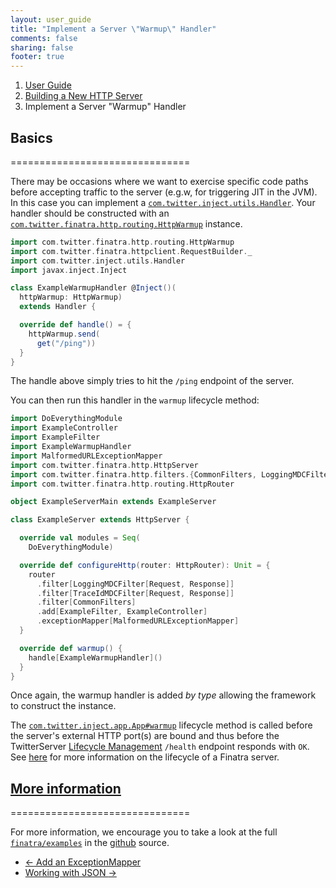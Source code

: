 ```yaml
---
layout: user_guide
title: "Implement a Server \"Warmup\" Handler"
comments: false
sharing: false
footer: true
---
```


<ol class="breadcrumb">
  <li><a href="/finatra/user-guide">User Guide</a></li>
  <li><a href="/finatra/user-guide/build-new-http-server">Building a New HTTP Server</a></li>
  <li class="active">Implement a Server "Warmup" Handler</li>
</ol>

## Basics
===============================

There may be occasions where we want to exercise specific code paths before accepting traffic to the server (e.g.w, for triggering JIT in the JVM). In this case you can implement a [`com.twitter.inject.utils.Handler`](https://github.com/twitter/finatra/blob/develop/inject/inject-utils/src/main/scala/com/twitter/inject/utils/Handler.scala). Your handler should be constructed with an [`com.twitter.finatra.http.routing.HttpWarmup`](https://github.com/twitter/finatra/blob/develop/http/src/main/scala/com/twitter/finatra/http/routing/HttpWarmup.scala) instance.

```scala
import com.twitter.finatra.http.routing.HttpWarmup
import com.twitter.finatra.httpclient.RequestBuilder._
import com.twitter.inject.utils.Handler
import javax.inject.Inject

class ExampleWarmupHandler @Inject()(
  httpWarmup: HttpWarmup)
  extends Handler {

  override def handle() = {
    httpWarmup.send(
      get("/ping"))
  }
}
```
<div></div>

The handle above simply tries to hit the `/ping` endpoint of the server.

You can then run this handler in the `warmup` lifecycle method:

```scala
import DoEverythingModule
import ExampleController
import ExampleFilter
import ExampleWarmupHandler
import MalformedURLExceptionMapper
import com.twitter.finatra.http.HttpServer
import com.twitter.finatra.http.filters.{CommonFilters, LoggingMDCFilter, TraceIdMDCFilter}
import com.twitter.finatra.http.routing.HttpRouter

object ExampleServerMain extends ExampleServer

class ExampleServer extends HttpServer {

  override val modules = Seq(
    DoEverythingModule)

  override def configureHttp(router: HttpRouter): Unit = {
    router
      .filter[LoggingMDCFilter[Request, Response]]
      .filter[TraceIdMDCFilter[Request, Response]]
      .filter[CommonFilters]
      .add[ExampleFilter, ExampleController]
      .exceptionMapper[MalformedURLExceptionMapper]
  }

  override def warmup() {
    handle[ExampleWarmupHandler]()
  }
}
```
<div></div>

Once again, the warmup handler is added *by type* allowing the framework to construct the instance.

The [`com.twitter.inject.app.App#warmup`](https://github.com/twitter/finatra/blob/develop/inject/inject-app/src/main/scala/com/twitter/inject/app/App.scala#L122) lifecycle method is called before the server's external HTTP port(s) are bound and thus before the TwitterServer [Lifecycle Management](http://twitter.github.io/twitter-server/Features.html#lifecycle-management) `/health` endpoint responds with `OK`. See [here](/finatra/user-guide/getting-started#lifecycle) for more information on the lifecycle of a Finatra server.

## <a class="anchor" name="more-information" href="#more-information">More information</a>
===============================

For more information, we encourage you to take a look at the full [`finatra/examples`](https://github.com/twitter/finatra/tree/master/examples) in the [github](https://github.com/twitter/finatra) source.

<nav>
  <ul class="pager">
    <li class="previous"><a href="/finatra/user-guide/build-new-http-server/exceptions.html"><span aria-hidden="true">&larr;</span>&nbsp;Add&nbsp;an&nbsp;ExceptionMapper</a></li>
    <li class="next"><a href="/finatra/user-guide/json">Working&nbsp;with&nbsp;JSON&nbsp;<span aria-hidden="true">&rarr;</span></a></li>
  </ul>
</nav>
